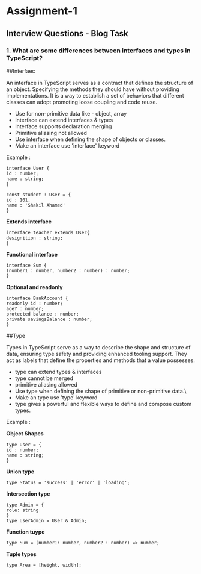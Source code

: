 # Assignment-1

## Interview Questions - Blog Task

### 1. What are some differences between interfaces and types in TypeScript?

##Interfaec

An interface in TypeScript serves as a contract that defines the structure of an object. Specifying the methods they should have without providing implementations. It is a way to establish a set of behaviors that different classes can adopt promoting loose coupling and code reuse.

- Use for non-primitive data like - object, array
- Interface can extend interfaces & types
- Interface supports declaration merging
- Primitive aliasing not allowed
- Use interface when defining the shape of objects or classes.
- Make an interface use 'interface' keyword

Example :

```
interface User {
id : number;
name : string;
}

const student : User = {
id : 101,
name : 'Shakil Ahamed'
}
```

**Extends interface**

```
interface teacher extends User{
designition : string;
}
```

**Functional interface**

```
interface Sum {
(number1 : number, number2 : number) : number;
}
```

**Optional and readonly**

```
interface BankAccount {
readonly id : number;
age? : number;
protected balance : number;
private savingsBalance : number;
}
```

##Type

Types in TypeScript serve as a way to describe the shape and structure of data, ensuring type safety and providing enhanced tooling support. They act as labels that define the properties and methods that a value possesses.

- type can extend types & interfaces
- type cannot be merged
- primitive aliasing allowed
- Use type when defining the shape of primitive or non-primitive data.\
- Make an type use 'type' keyword
- type gives a powerful and flexible ways to define and compose custom types.

Example :

**Object Shapes**

```
type User = {
id : number;
name : string;
}
```

**Union type**

```
type Status = 'success' | 'error' | 'loading';
```

**Intersection type**

```
type Admin = {
role: string
}
type UserAdmin = User & Admin;
```

**Function tuype**

```
type Sum = (number1: number, number2 : number) => number;
```

**Tuple types**

```
type Area = [height, width];
```
